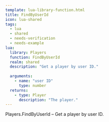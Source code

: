 ```yaml
---
template: lua-library-function.html
title: FindByUserId
icon: lua-shared
tags:
  - lua
  - shared
  - needs-verification
  - needs-example
lua:
  library: Players
  function: FindByUserId
  realm: shared
  description: "Get a player by user ID."
  
  arguments:
    - name: "user ID"
      type: number
  returns:
    - type: Player
      description: "The player."
---
```


<div class="lua__search__keywords">
Players.FindByUserId &#x2013; Get a player by user ID.
</div>
